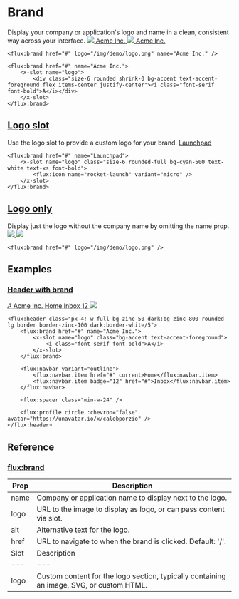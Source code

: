 #  Brand 
Display your company or application's logo and name in a clean, consistent way across your interface.
[ ![](https://fluxui.dev/img/demo/logo.png) Acme Inc. ](https://fluxui.dev/components/brand) [ ![](https://fluxui.dev/img/demo/dark-mode-logo.png) Acme Inc. ](https://fluxui.dev/components/brand)
 
```
<flux:brand href="#" logo="/img/demo/logo.png" name="Acme Inc." />

<flux:brand href="#" name="Acme Inc.">
    <x-slot name="logo">
        <div class="size-6 rounded shrink-0 bg-accent text-accent-foreground flex items-center justify-center"><i class="font-serif font-bold">A</i></div>
    </x-slot>
</flux:brand>  
```

##  [Logo slot](https://fluxui.dev/components/brand#logo-slot)
Use the logo slot to provide a custom logo for your brand.
[ Launchpad ](https://fluxui.dev/components/brand)
 
```
<flux:brand href="#" name="Launchpad">
    <x-slot name="logo" class="size-6 rounded-full bg-cyan-500 text-white text-xs font-bold">
        <flux:icon name="rocket-launch" variant="micro" />
    </x-slot>
</flux:brand>        
```

##  [Logo only](https://fluxui.dev/components/brand#logo-only)
Display just the logo without the company name by omitting the name prop.
[ ![](https://fluxui.dev/img/demo/logo.png) ](https://fluxui.dev/components/brand) [ ![](https://fluxui.dev/img/demo/dark-mode-logo.png) ](https://fluxui.dev/components/brand)
 
```
<flux:brand href="#" logo="/img/demo/logo.png" />
```

##  Examples 
###  [Header with brand](https://fluxui.dev/components/brand#header-with-brand)
[ _A_ Acme Inc. ](https://fluxui.dev/components/brand) [ Home ](https://fluxui.dev/components/brand) [ Inbox 12 ](https://fluxui.dev/components/brand)
![](https://unavatar.io/x/calebporzio)
 
```
<flux:header class="px-4! w-full bg-zinc-50 dark:bg-zinc-800 rounded-lg border border-zinc-100 dark:border-white/5">
    <flux:brand href="#" name="Acme Inc.">
        <x-slot name="logo" class="bg-accent text-accent-foreground">
            <i class="font-serif font-bold">A</i>
        </x-slot>
    </flux:brand>

    <flux:navbar variant="outline">
        <flux:navbar.item href="#" current>Home</flux:navbar.item>
        <flux:navbar.item badge="12" href="#">Inbox</flux:navbar.item>
    </flux:navbar>

    <flux:spacer class="min-w-24" />

    <flux:profile circle :chevron="false" avatar="https://unavatar.io/x/calebporzio" />
</flux:header>      
```

##  Reference 
###  [flux:brand](https://fluxui.dev/components/brand#fluxbrand)
Prop |  Description  
---|---  
name  |  Company or application name to display next to the logo.  
logo  |  URL to the image to display as logo, or can pass content via slot.  
alt  |  Alternative text for the logo.  
href  |  URL to navigate to when the brand is clicked. Default: '/'.  
Slot |  Description  
---|---  
logo  |  Custom content for the logo section, typically containing an image, SVG, or custom HTML.  
